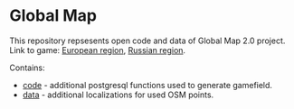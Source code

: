 # Global Map

This repository repsesents open code and data of Global Map 2.0 project. Link to game: [European region](https://eu.wargaming.net/globalmap/), [Russian region](https://ru.wargaming.net/globalmap/).

Contains:

* [code](code) - additional postgresql functions used to generate gamefield.
* [data](data) - additional localizations for used OSM points.

